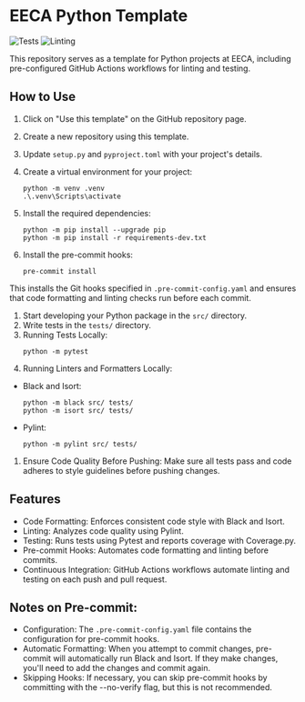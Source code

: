 # EECA Python Template

![Tests](https://github.com/EECA/eeca-python-template/actions/workflows/python-tests.yml/badge.svg)
![Linting](https://github.com/EECA/eeca-python-template/actions/workflows/pylint.yml/badge.svg)

This repository serves as a template for Python projects at EECA, including pre-configured GitHub Actions workflows for linting and testing.

## How to Use

1. Click on "Use this template" on the GitHub repository page.
1. Create a new repository using this template.
1. Update `setup.py` and `pyproject.toml` with your project's details.
1. Create a virtual environment for your project:
   ```
   python -m venv .venv
   .\.venv\Scripts\activate
   ```
1. Install the required dependencies:

   ```
   python -m pip install --upgrade pip
   python -m pip install -r requirements-dev.txt
   ```
1. Install the pre-commit hooks:
   ```
   pre-commit install
   ```
This installs the Git hooks specified in `.pre-commit-config.yaml` and ensures that code formatting and linting checks run before each commit.
1. Start developing your Python package in the `src/` directory.
1. Write tests in the `tests/` directory.
1. Running Tests Locally:
    ```
    python -m pytest
    ```
1. Running Linters and Formatters Locally:
* Black and Isort:
    ```
    python -m black src/ tests/
    python -m isort src/ tests/
    ```
* Pylint:
    ```
    python -m pylint src/ tests/
    ```
1. Ensure Code Quality Before Pushing:
Make sure all tests pass and code adheres to style guidelines before pushing changes.

## Features
* Code Formatting: Enforces consistent code style with Black and Isort.
* Linting: Analyzes code quality using Pylint.
* Testing: Runs tests using Pytest and reports coverage with Coverage.py.
* Pre-commit Hooks: Automates code formatting and linting before commits.
* Continuous Integration: GitHub Actions workflows automate linting and testing on each push and pull request.

## Notes on Pre-commit:
*  Configuration: The `.pre-commit-config.yaml` file contains the configuration for pre-commit hooks.
* Automatic Formatting: When you attempt to commit changes, pre-commit will automatically run Black and Isort. If they make changes, you'll need to add the changes and commit again.
* Skipping Hooks: If necessary, you can skip pre-commit hooks by committing with the --no-verify flag, but this is not recommended.
